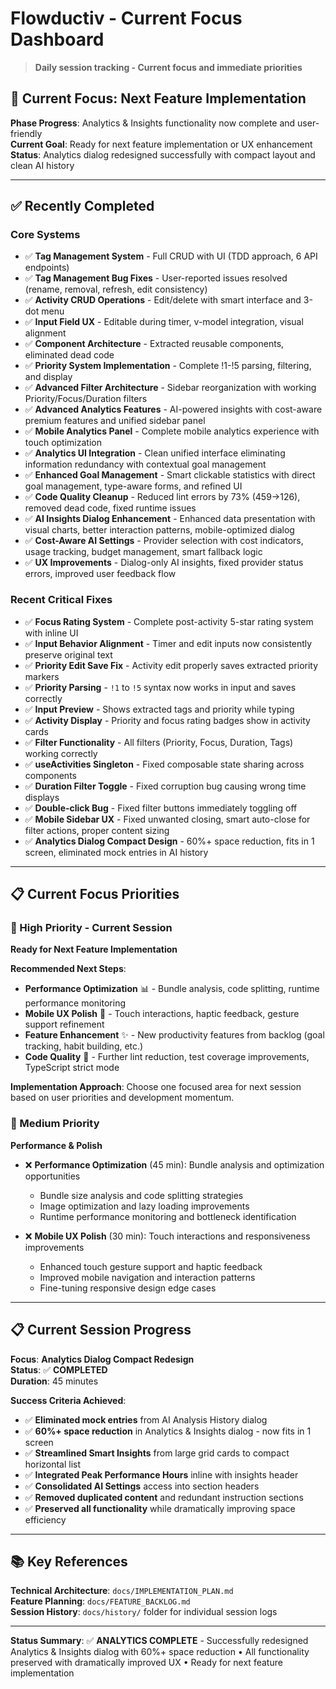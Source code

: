 # Flowductiv - Current Focus Dashboard

> **Daily session tracking - Current focus and immediate priorities**

## 🎯 **Current Focus: Next Feature Implementation**

**Phase Progress**: Analytics & Insights functionality now complete and user-friendly  
**Current Goal**: Ready for next feature implementation or UX enhancement  
**Status**: Analytics dialog redesigned successfully with compact layout and clean AI history

---

## ✅ **Recently Completed**

### **Core Systems**
- ✅ **Tag Management System** - Full CRUD with UI (TDD approach, 6 API endpoints)
- ✅ **Tag Management Bug Fixes** - User-reported issues resolved (rename, removal, refresh, edit consistency)
- ✅ **Activity CRUD Operations** - Edit/delete with smart interface and 3-dot menu
- ✅ **Input Field UX** - Editable during timer, v-model integration, visual alignment
- ✅ **Component Architecture** - Extracted reusable components, eliminated dead code
- ✅ **Priority System Implementation** - Complete !1-!5 parsing, filtering, and display
- ✅ **Advanced Filter Architecture** - Sidebar reorganization with working Priority/Focus/Duration filters
- ✅ **Advanced Analytics Features** - AI-powered insights with cost-aware premium features and unified sidebar panel
- ✅ **Mobile Analytics Panel** - Complete mobile analytics experience with touch optimization
- ✅ **Analytics UI Integration** - Clean unified interface eliminating information redundancy with contextual goal management
- ✅ **Enhanced Goal Management** - Smart clickable statistics with direct goal management, type-aware forms, and refined UI
- ✅ **Code Quality Cleanup** - Reduced lint errors by 73% (459→126), removed dead code, fixed runtime issues
- ✅ **AI Insights Dialog Enhancement** - Enhanced data presentation with visual charts, better interaction patterns, mobile-optimized dialog
- ✅ **Cost-Aware AI Settings** - Provider selection with cost indicators, usage tracking, budget management, smart fallback logic
- ✅ **UX Improvements** - Dialog-only AI insights, fixed provider status errors, improved user feedback flow

### **Recent Critical Fixes**
- ✅ **Focus Rating System** - Complete post-activity 5-star rating system with inline UI
- ✅ **Input Behavior Alignment** - Timer and edit inputs now consistently preserve original text
- ✅ **Priority Edit Save Fix** - Activity edit properly saves extracted priority markers  
- ✅ **Priority Parsing** - `!1` to `!5` syntax now works in input and saves correctly
- ✅ **Input Preview** - Shows extracted tags and priority while typing
- ✅ **Activity Display** - Priority and focus rating badges show in activity cards
- ✅ **Filter Functionality** - All filters (Priority, Focus, Duration, Tags) working correctly
- ✅ **useActivities Singleton** - Fixed composable state sharing across components
- ✅ **Duration Filter Toggle** - Fixed corruption bug causing wrong time displays
- ✅ **Double-click Bug** - Fixed filter buttons immediately toggling off
- ✅ **Mobile Sidebar UX** - Fixed unwanted closing, smart auto-close for filter actions, proper content sizing
- ✅ **Analytics Dialog Compact Design** - 60%+ space reduction, fits in 1 screen, eliminated mock entries in AI history

---

## 📋 **Current Focus Priorities**

### **🎯 High Priority - Current Session**

**Ready for Next Feature Implementation**

**Recommended Next Steps**:
- **Performance Optimization** 📊 - Bundle analysis, code splitting, runtime performance monitoring
- **Mobile UX Polish** 📱 - Touch interactions, haptic feedback, gesture support refinement
- **Feature Enhancement** ✨ - New productivity features from backlog (goal tracking, habit building, etc.)
- **Code Quality** 🧹 - Further lint reduction, test coverage improvements, TypeScript strict mode

**Implementation Approach**:
Choose one focused area for next session based on user priorities and development momentum.

### **🎨 Medium Priority**

**Performance & Polish**
- ❌ **Performance Optimization** (45 min): Bundle analysis and optimization opportunities
  - Bundle size analysis and code splitting strategies
  - Image optimization and lazy loading improvements
  - Runtime performance monitoring and bottleneck identification

- ❌ **Mobile UX Polish** (30 min): Touch interactions and responsiveness improvements
  - Enhanced touch gesture support and haptic feedback
  - Improved mobile navigation and interaction patterns
  - Fine-tuning responsive design edge cases


---

## **📋 Current Session Progress**

**Focus**: **Analytics Dialog Compact Redesign**  
**Status**: ✅ **COMPLETED**  
**Duration**: 45 minutes  

**Success Criteria Achieved**:
- ✅ **Eliminated mock entries** from AI Analysis History dialog
- ✅ **60%+ space reduction** in Analytics & Insights dialog - now fits in 1 screen
- ✅ **Streamlined Smart Insights** from large grid cards to compact horizontal list
- ✅ **Integrated Peak Performance Hours** inline with insights header
- ✅ **Consolidated AI Settings** access into section headers
- ✅ **Removed duplicated content** and redundant instruction sections
- ✅ **Preserved all functionality** while dramatically improving space efficiency

---

## 📚 **Key References**

**Technical Architecture**: `docs/IMPLEMENTATION_PLAN.md`  
**Feature Planning**: `docs/FEATURE_BACKLOG.md`  
**Session History**: `docs/history/` folder for individual session logs  

---

**Status Summary**: ✅ **ANALYTICS COMPLETE** - Successfully redesigned Analytics & Insights dialog with 60%+ space reduction • All functionality preserved with dramatically improved UX • Ready for next feature implementation
